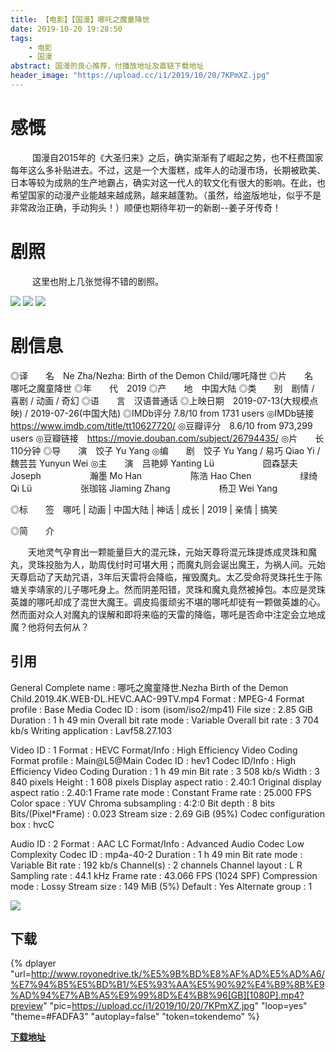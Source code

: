```yaml
---
title: 【电影】【国漫】哪吒之魔童降世
date: 2019-10-20 19:28:50
tags: 
    - 电影
    - 国漫
abstract: 国漫的良心推荐，付播放地址及直链下载地址
header_image: "https://upload.cc/i1/2019/10/20/7KPmXZ.jpg"
---
```

# 感慨
&ensp;&ensp;&ensp;&ensp;&ensp;国漫自2015年的《大圣归来》之后，确实渐渐有了崛起之势，也不枉费国家每年这么多补贴进去。不过，这是一个大蛋糕，成年人的动漫市场，长期被欧美、日本等较为成熟的生产地霸占，确实对这一代人的软文化有很大的影响。在此，也希望国家的动漫产业能越来越成熟，越来越蓬勃。（虽然，给盗版地址，似乎不是非常政治正确，手动狗头！）顺便也期待年初一的新剧--姜子牙传奇！

# 剧照
&ensp;&ensp;&ensp;&ensp;&ensp;这里也附上几张觉得不错的剧照。
<!-- ![](https://img1.doubanio.com/view/photo/l/public/p2563780504.jpg) -->
![](https://pic2.zhimg.com/80/v2-9ba9996ea8ab1ec38009c086a42a50dd_hd.jpg)
![](https://pic1.zhimg.com/80/v2-e44c3bea4ea1a4a3fd7edb8cbaf781d0_hd.jpg)
![](https://pic2.zhimg.com/80/v2-f7f5edc6bb014c1339cc00d9ef250009_hd.jpg)


# 剧信息
◎译　　名　Ne Zha/Nezha: Birth of the Demon Child/哪吒降世
◎片　　名　哪吒之魔童降世
◎年　　代　2019
◎产　　地　中国大陆
◎类　　别　剧情 / 喜剧 / 动画 / 奇幻
◎语　　言　汉语普通话
◎上映日期　2019-07-13(大规模点映) / 2019-07-26(中国大陆)
◎IMDb评分  7.8/10 from 1731 users
◎IMDb链接  https://www.imdb.com/title/tt10627720/
◎豆瓣评分　8.6/10 from 973,299 users
◎豆瓣链接　https://movie.douban.com/subject/26794435/
◎片　　长　110分钟
◎导　　演　饺子 Yu Yang
◎编　　剧　饺子 Yu Yang / 易巧 Qiao Yi / 魏芸芸 Yunyun Wei
◎主　　演　吕艳婷 Yanting Lü
　　　　  　囧森瑟夫 Joseph
　　　　  　瀚墨 Mo Han
　　　　  　陈浩 Hao Chen
　　　　  　绿绮 Qi Lü
　　　　  　张珈铭 Jiaming Zhang
　　　　  　杨卫 Wei Yang

◎标　　签　哪吒 | 动画 | 中国大陆 | 神话 | 成长 | 2019 | 亲情 | 搞笑

◎简　　介

　　天地灵气孕育出一颗能量巨大的混元珠，元始天尊将混元珠提炼成灵珠和魔丸，灵珠投胎为人，助周伐纣时可堪大用；而魔丸则会诞出魔王，为祸人间。元始天尊启动了天劫咒语，3年后天雷将会降临，摧毁魔丸。太乙受命将灵珠托生于陈塘关李靖家的儿子哪吒身上。然而阴差阳错，灵珠和魔丸竟然被掉包。本应是灵珠英雄的哪吒却成了混世大魔王。调皮捣蛋顽劣不堪的哪吒却徒有一颗做英雄的心。然而面对众人对魔丸的误解和即将来临的天雷的降临，哪吒是否命中注定会立地成魔？他将何去何从？

## 引用
General
Complete name                  : 哪吒之魔童降世.Nezha Birth of the Demon Child.2019.4K.WEB-DL.HEVC.AAC-99TV.mp4
Format                         : MPEG-4
Format profile                 : Base Media
Codec ID                       : isom (isom/iso2/mp41)
File size                      : 2.85 GiB
Duration                       : 1 h 49 min
Overall bit rate mode          : Variable
Overall bit rate               : 3 704 kb/s
Writing application            : Lavf58.27.103

Video
ID                             : 1
Format                         : HEVC
Format/Info                    : High Efficiency Video Coding
Format profile                 : Main@L5@Main
Codec ID                       : hev1
Codec ID/Info                  : High Efficiency Video Coding
Duration                       : 1 h 49 min
Bit rate                       : 3 508 kb/s
Width                          : 3 840 pixels
Height                         : 1 608 pixels
Display aspect ratio           : 2.40:1
Original display aspect ratio  : 2.40:1
Frame rate mode                : Constant
Frame rate                     : 25.000 FPS
Color space                    : YUV
Chroma subsampling             : 4:2:0
Bit depth                      : 8 bits
Bits/(Pixel*Frame)             : 0.023
Stream size                    : 2.69 GiB (95%)
Codec configuration box        : hvcC

Audio
ID                             : 2
Format                         : AAC LC
Format/Info                    : Advanced Audio Codec Low Complexity
Codec ID                       : mp4a-40-2
Duration                       : 1 h 49 min
Bit rate mode                  : Variable
Bit rate                       : 192 kb/s
Channel(s)                     : 2 channels
Channel layout                 : L R
Sampling rate                  : 44.1 kHz
Frame rate                     : 43.066 FPS (1024 SPF)
Compression mode               : Lossy
Stream size                    : 149 MiB (5%)
Default                        : Yes
Alternate group                : 1

![](uLdKWd.jpg)

## 下载

{% dplayer "url=http://www.royonedrive.tk/%E5%9B%BD%E8%AF%AD%E5%AD%A6/%E7%94%B5%E5%BD%B1/%E5%93%AA%E5%90%92%E4%B9%8B%E9%AD%94%E7%AB%A5%E9%99%8D%E4%B8%96[GB][1080P].mp4?preview" "pic=https://upload.cc/i1/2019/10/20/7KPmXZ.jpg" "loop=yes" "theme=#FADFA3" "autoplay=false" "token=tokendemo" %}

**[下载地址](http://royolaindex.wonzan.com/?/%E5%9B%BD%E8%AF%AD%E5%AD%A6/%E7%94%B5%E5%BD%B1/%E5%93%AA%E5%90%92%E4%B9%8B%E9%AD%94%E7%AB%A5%E9%99%8D%E4%B8%96%5BGB%5D%5B1080P%5D.mp4)**